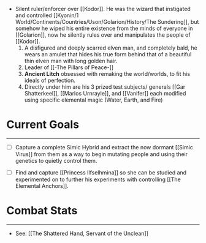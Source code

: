 - Silent ruler/enforcer over [[Kodor]]. He was the wizard that instigated and controlled [[Kyonin/1 World/Continents/Countries/Uson/Golarion/History/The Sundering]], but somehow he wiped his entire existence from the minds of everyone in [[Golarion]], now he silently rules over and manipulates the people of [[Kodor]].
	1. A disfigured and deeply scarred elven man, and completely bald, he wears an amulet that hides his true form behind that of a beautiful thin elven man with long golden hair.
	2. Leader of [[-The Pillars of Peace-]] 
	3. **Ancient Litch** obsessed with remaking the world/worlds, to fit his ideals of perfection.
	4. Directly under him are his 3 prized test subjects/ generals [[Gar Shatterkeel]], [[Marlos Urnrayle]], and [[Vanifer]] each modified using specific elemental magic (Water, Earth, and Fire)

# Current Goals
---
- [ ] Capture a complete Simic Hybrid and extract the now dormant [[Simic Virus]] from them as a way to begin mutating people and using their genetics to quietly control them.
- [ ] Find and capture [[Princess Ilfselhmina]] so she can be studied and experimented on to further his experiments with controlling [[The Elemental Anchors]].


# Combat Stats
---
- See: [[The Shattered Hand, Servant of the Unclean]]